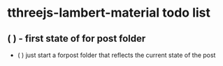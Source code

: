 # tthreejs-lambert-material todo list


## (  ) - first state of for post folder
* ( ) just start a forpost folder that reflects the current state of the post